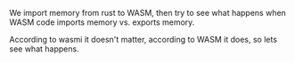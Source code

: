 We import memory from rust to WASM, then try to see what happens when WASM code imports memory vs. exports memory.

According to wasmi it doesn't matter, according to WASM it does, so lets see what happens.
